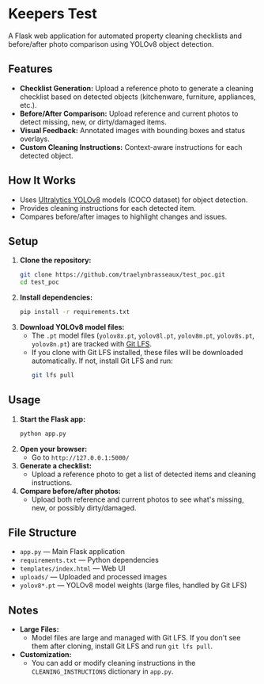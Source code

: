 # Keepers Test

A Flask web application for automated property cleaning checklists and before/after photo comparison using YOLOv8 object detection.

## Features
- **Checklist Generation:** Upload a reference photo to generate a cleaning checklist based on detected objects (kitchenware, furniture, appliances, etc.).
- **Before/After Comparison:** Upload reference and current photos to detect missing, new, or dirty/damaged items.
- **Visual Feedback:** Annotated images with bounding boxes and status overlays.
- **Custom Cleaning Instructions:** Context-aware instructions for each detected object.

## How It Works
- Uses [Ultralytics YOLOv8](https://github.com/ultralytics/ultralytics) models (COCO dataset) for object detection.
- Provides cleaning instructions for each detected item.
- Compares before/after images to highlight changes and issues.

## Setup
1. **Clone the repository:**
   ```sh
   git clone https://github.com/traelynbrasseaux/test_poc.git
   cd test_poc
   ```
2. **Install dependencies:**
   ```sh
   pip install -r requirements.txt
   ```
3. **Download YOLOv8 model files:**
   - The `.pt` model files (`yolov8x.pt`, `yolov8l.pt`, `yolov8m.pt`, `yolov8s.pt`, `yolov8n.pt`) are tracked with [Git LFS](https://git-lfs.github.com/).
   - If you clone with Git LFS installed, these files will be downloaded automatically. If not, install Git LFS and run:
     ```sh
     git lfs pull
     ```

## Usage
1. **Start the Flask app:**
   ```sh
   python app.py
   ```
2. **Open your browser:**
   - Go to `http://127.0.0.1:5000/`
3. **Generate a checklist:**
   - Upload a reference photo to get a list of detected items and cleaning instructions.
4. **Compare before/after photos:**
   - Upload both reference and current photos to see what's missing, new, or possibly dirty/damaged.

## File Structure
- `app.py` — Main Flask application
- `requirements.txt` — Python dependencies
- `templates/index.html` — Web UI
- `uploads/` — Uploaded and processed images
- `yolov8*.pt` — YOLOv8 model weights (large files, handled by Git LFS)

## Notes
- **Large Files:**
  - Model files are large and managed with Git LFS. If you don't see them after cloning, install Git LFS and run `git lfs pull`.
- **Customization:**
  - You can add or modify cleaning instructions in the `CLEANING_INSTRUCTIONS` dictionary in `app.py`.